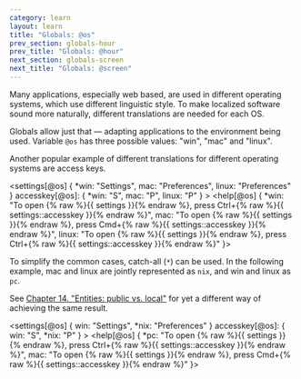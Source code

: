 ```yaml
---
category: learn
layout: learn
title: "Globals: @os"
prev_section: globals-hour
prev_title: "Globals: @hour"
next_section: globals-screen
next_title: "Globals: @screen"
---
```


<section class="clearfix">
  <div class="left">
    <p>Many applications, especially web based, are used in different operating systems, which use different linguistic style. To make localized software sound more naturally, different translations are needed for each OS.</p>
    <p>Globals allow just that &mdash; adapting applications to the environment being used. Variable <code>@os</code> has three possible values: "win", "mac" and "linux".</p>
    <p>Another popular example of different translations for different operating systems are access keys.</p>
  </div>
  <div class="right">
    <div class="editor sourceEditor height35"
      id="sourceEditor1"
      data-source="sourceEditor1"
      data-output="output1"
    >&lt;settings[@os] {
 *win: "Settings",
  mac: "Preferences",
  linux: "Preferences"
 }
 accesskey[@os]: {
  *win: "S",
   mac: "P",
   linux: "P"
 }
&gt;
&lt;help[@os] {
 *win: "To open {% raw %}{{ settings }}{% endraw %}, press Ctrl+{% raw %}{{ settings::accesskey }}{% endraw %}",
  mac: "To open {% raw %}{{ settings }}{% endraw %}, press Cmd+{% raw %}{{ settings::accesskey }}{% endraw %}",
  linux: "To open {% raw %}{{ settings }}{% endraw %}, press Ctrl+{% raw %}{{ settings::accesskey }}{% endraw %}"
}&gt;
    </div>
    <dl id="output1">
    </dl>
  </div>
</section>

<section class="clearfix">
  <div class="left">
    <p>To simplify the common cases, catch-all (<code>*</code>) can be used. In the following example, mac and linux are jointly represented as <code>nix</code>, and win and linux as <code>pc</code>.</p>
    <p>See <a href="{% post_url 2012-07-14-entities-public-vs-local %}">Chapter 14. "Entities: public vs. local"</a> for yet a different way of achieving the same result.</p>
  </div>
  <div class="right">
    <div class="editor sourceEditor height25"
      id="sourceEditor2"
      data-source="sourceEditor2"
      data-output="output2"
    >&lt;settings[@os] {
  win: "Settings",
 *nix: "Preferences"
 }
 accesskey[@os]: {
   win: "S",
  *nix: "P"
 }
&gt;
&lt;help[@os] {
 *pc: "To open {% raw %}{{ settings }}{% endraw %}, press Ctrl+{% raw %}{{ settings::accesskey }}{% endraw %}",
  mac: "To open {% raw %}{{ settings }}{% endraw %}, press Cmd+{% raw %}{{ settings::accesskey }}{% endraw %}"
}&gt;
    </div>
    <dl id="output2">
    </dl>
  </div>
</section>
